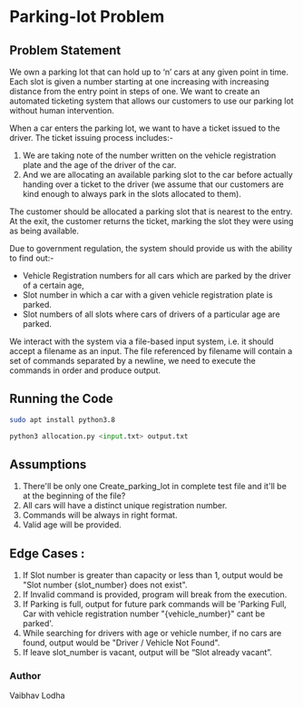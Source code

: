 # Parking-lot Problem

## Problem Statement

We own a parking lot that can hold up to ‘n’ cars at any given point in time. Each slot is given a number starting at one increasing with increasing distance from the entry point in steps of one. We want to create an automated ticketing system that allows our customers to use our parking lot without human intervention.

When a car enters the parking lot, we want to have a ticket issued to the driver. The ticket issuing process includes:-

1. We are taking note of the number written on the vehicle registration plate and the age of the driver of the car.
2. And we are allocating an available parking slot to the car before actually handing over a ticket to the driver (we assume that our customers are kind enough to always park in the slots allocated to them).

The customer should be allocated a parking slot that is nearest to the entry. At the exit, the customer returns the ticket, marking the slot they were using as being available.

Due to government regulation, the system should provide us with the ability to find out:-

- Vehicle Registration numbers for all cars which are parked by the driver of a certain age,
- Slot number in which a car with a given vehicle registration plate is parked.
- Slot numbers of all slots where cars of drivers of a particular age are parked.

We interact with the system via a file-based input system, i.e. it should accept a filename as an input. The file referenced by filename will contain a set of commands separated by a newline, we need to execute the commands in order and produce output.

## Running the Code

```bash
sudo apt install python3.8
```

```python
python3 allocation.py <input.txt> output.txt
```

## Assumptions

1. There'll be only one Create_parking_lot in complete test file and it'll be at the beginning of the file?
2. All cars will have a distinct unique registration number.
3. Commands will be always in right format.
4. Valid age will be provided.

## Edge Cases :

1. If Slot number is greater than capacity or less than 1, output would be "Slot number {slot_number} does not exist".
2. If Invalid command is provided, program will break from the execution.
3. If Parking is full, output for future park commands will be 'Parking Full, Car with vehicle registration number "{vehicle_number}" cant be parked'.
4. While searching for drivers with age or vehicle number, if no cars are found, output would be "Driver / Vehicle Not Found".
5. If leave slot_number is vacant, output will be “Slot already vacant”.

### Author

Vaibhav Lodha
